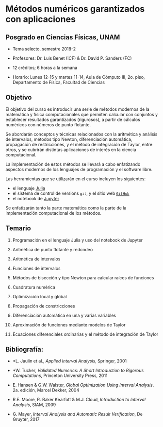 # Métodos numéricos garantizados con aplicaciones

## Posgrado en Ciencias Físicas, UNAM

- Tema selecto, semestre 2018-2

- Profesores: Dr. Luis Benet (ICF) & Dr. David P. Sanders (FC)

- 12 créditos; 6 horas a la semana

- Horario: Lunes 12-15 y martes 11-14, Aula de Cómputo III, 2o. piso, Departamento de Física, Facultad de Ciencias

## Objetivo
El objetivo del curso es introducir una serie de métodos modernos de la matemática y física computacionales que permiten calcular con conjuntos y establecer resultados
garantizados (rigurosos), a partir de cálculos numéricos con números de punto flotante.

Se abordarán conceptos y técnicas
relacionados con la aritmética y análisis de intervalos, métodos tipo Newton, diferenciación automática, propagación de restricciones,
y el método de integración de Taylor,  entre otros, y se cubrirán
distintas aplicaciones de interés en la ciencia computacional.

La implementación
de estos métodos se llevará a cabo enfatizando aspectos modernos de los lenguajes de programación y el software libre.

Las herramientas que se utilizarán en el curso incluyen los siguientes:

- el lenguaje [Julia](http://www.julialang.org)
- el sistema de control de versions `git`, y el sitio web [`GitHub`](http://www.github.com)
- el notebook de [Jupyter](http://www.jupyter.org)

Se enfatizarán tanto la parte matemática como la parte de la implementación computacional de los métodos.

## Temario
1. Programación en el lenguaje Julia y uso del notebook de Jupyter

2. Aritmética de punto flotante y redondeo

3. Aritmética de intervalos

4. Funciones de intervalos

5. Métodos de bisección y tipo Newton para calcular raíces de funciones

6. Cuadratura numérica

7. Optimización local y global

8. Propagación de constricciones

9. Diferenciación automática en una y varias variables

10. Aproximación de funciones mediante modelos de Taylor

11. Ecuaciones diferenciales ordinarias y el método de integración
de Taylor


## Bibliografía:

- *L. Jaulin et al., *Applied Interval Analysis*, Springer, 2001

- *W. Tucker, *Validated Numerics: A Short Introduction to Rigorous Computations*, Princeton
University Press, 2011

- E. Hansen & G.W. Walster, *Global Optimization Using Interval Analysis*, 2a. edición, Marcel Dekker, 2004

- R.E. Moore, R. Baker Kearfott & M.J. Cloud, *Introduction to Interval Analysis*, SIAM, 2009

- G. Mayer, *Interval Analysis and Automatic Result Verification*, De Gruyter, 2017
